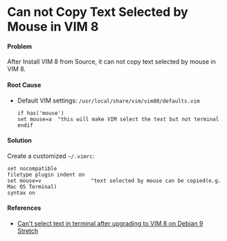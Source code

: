 # Can not Copy Text Selected by Mouse in VIM 8

#### Problem
After Install VIM 8 from Source, it can not copy text selected by mouse in VIM 8.

#### Root Cause
* Default VIM settings: `/usr/local/share/vim/vim80/defaults.vim`

   ```
   if has('mouse')
  set mouse=a  "this will make VIM select the text but not terminal
  endif
   ```

#### Solution
Create a customized `~/.vimrc`:

```
set nocompatible
filetype plugin indent on
set mouse=v                "text selected by mouse can be copied(e.g. Mac OS Terminal)
syntax on

```

#### References
* [Can't select text in terminal after upgrading to VIM 8 on Debian 9 Stretch](https://superuser.com/questions/1223924/cant-select-text-in-terminal-after-upgrading-to-vim-8-on-debian-9-stretch/1226054)
